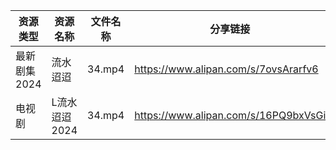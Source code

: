 | 资源类型     | 资源名称      | 文件名称   | 分享链接                                 | 更新时间                |
| -------- | --------- | ------ | ------------------------------------ | ------------------- |
| 最新剧集2024 | 流水迢迢      | 34.mp4 | https://www.alipan.com/s/7ovsArarfv6 | 2024-10-03 08:10:31 |
| 电视剧      | L流水迢迢2024 | 34.mp4 | https://www.alipan.com/s/16PQ9bxVsGi | 2024-10-03 08:05:57 |
